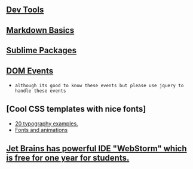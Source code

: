 ## [Dev Tools](https://github.com/x-surgical-x/web-dev/blob/master/useful-stuff/dev-libraries.md)

## [Markdown Basics](https://github.com/x-surgical-x/web-dev/blob/master/useful-stuff/markdown-basics.md)

## [Sublime Packages](https://github.com/x-surgical-x/web-dev/blob/master/useful-stuff/sublime-packages.md)

## [DOM Events](https://www.w3schools.com/jsref/dom_obj_event.asp)
- `although its good to know these events but please use jquery to handle these events`

## [Cool CSS templates with nice fonts]
- [20 typography examples.](https://wdexplorer.com/20-examples-beautiful-css-typography-design/)
- [Fonts and animations](https://envato.com/blog/css3-typography-code-snippets/)

## [Jet Brains has powerful IDE "WebStorm" which is free for one year for students.](https://www.jetbrains.com/webstorm/buy/#edition=discounts)
